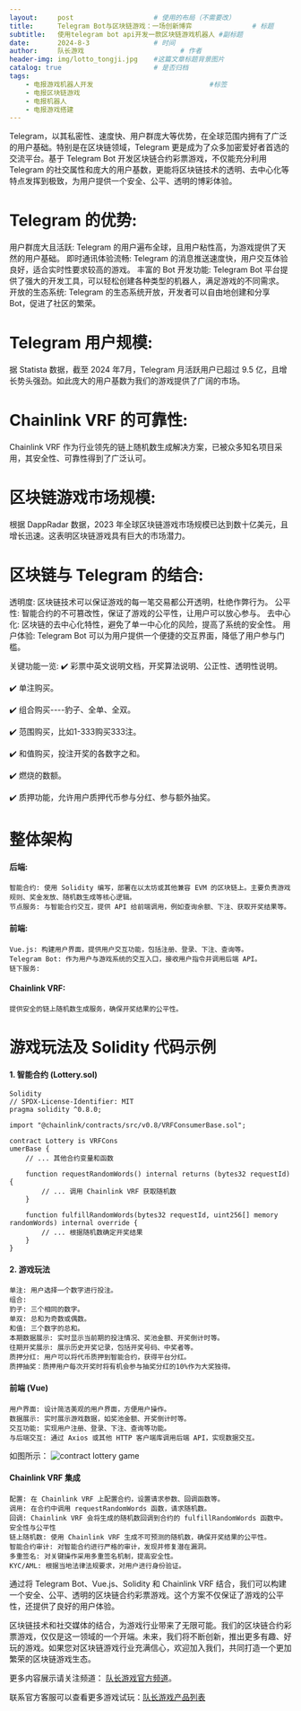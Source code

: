 ```yaml
---
layout:     post   				    # 使用的布局（不需要改）
title:      Telegram Bot与区块链游戏：一场创新博弈				# 标题 
subtitle:   使用telegram bot api开发一款区块链游戏机器人 #副标题
date:       2024-8-3				# 时间
author:     队长游戏 						# 作者
header-img: img/lotto_tongji.jpg 	#这篇文章标题背景图片
catalog: true 						# 是否归档
tags:
    - 电报游戏机器人开发								#标签
    - 电报区块链游戏
    - 电报机器人
    - 电报游戏搭建
---
```

Telegram，以其私密性、速度快、用户群庞大等优势，在全球范围内拥有了广泛的用户基础。特别是在区块链领域，Telegram 更是成为了众多加密爱好者首选的交流平台。基于 Telegram Bot 开发区块链合约彩票游戏，不仅能充分利用 Telegram 的社交属性和庞大的用户基数，更能将区块链技术的透明、去中心化等特点发挥到极致，为用户提供一个安全、公平、透明的博彩体验。
# Telegram 的优势:
用户群庞大且活跃: Telegram 的用户遍布全球，且用户粘性高，为游戏提供了天然的用户基础。
即时通讯体验流畅: Telegram 的消息推送速度快，用户交互体验良好，适合实时性要求较高的游戏。
丰富的 Bot 开发功能: Telegram Bot 平台提供了强大的开发工具，可以轻松创建各种类型的机器人，满足游戏的不同需求。
开放的生态系统: Telegram 的生态系统开放，开发者可以自由地创建和分享 Bot，促进了社区的繁荣。
# Telegram 用户规模: 
据 Statista 数据，截至 2024 年7月，Telegram 月活跃用户已超过 9.5 亿，且增长势头强劲。如此庞大的用户基数为我们的游戏提供了广阔的市场。
# Chainlink VRF 的可靠性: 
Chainlink VRF 作为行业领先的链上随机数生成解决方案，已被众多知名项目采用，其安全性、可靠性得到了广泛认可。
# 区块链游戏市场规模:
 根据 DappRadar 数据，2023 年全球区块链游戏市场规模已达到数十亿美元，且增长迅速。这表明区块链游戏具有巨大的市场潜力。

# 区块链与 Telegram 的结合:
透明度: 区块链技术可以保证游戏的每一笔交易都公开透明，杜绝作弊行为。
公平性: 智能合约的不可篡改性，保证了游戏的公平性，让用户可以放心参与。
去中心化: 区块链的去中心化特性，避免了单一中心化的风险，提高了系统的安全性。
用户体验: Telegram Bot 可以为用户提供一个便捷的交互界面，降低了用户参与门槛。


关键功能一览:
:heavy_check_mark: 彩票中英文说明文档，开奖算法说明、公正性、透明性说明。

:heavy_check_mark: 单注购买。

:heavy_check_mark: 组合购买----豹子、全单、全双。

:heavy_check_mark: 范围购买，比如1-333购买333注。

:heavy_check_mark: 和值购买，投注开奖的各数字之和。

:heavy_check_mark: 燃烧的数额。

:heavy_check_mark: 质押功能，允许用户质押代币参与分红、参与额外抽奖。

# 整体架构
#### 后端:
    智能合约: 使用 Solidity 编写，部署在以太坊或其他兼容 EVM 的区块链上。主要负责游戏规则、奖金发放、随机数生成等核心逻辑。
    节点服务: 与智能合约交互，提供 API 给前端调用，例如查询余额、下注、获取开奖结果等。
#### 前端:
    Vue.js: 构建用户界面，提供用户交互功能，包括注册、登录、下注、查询等。
    Telegram Bot: 作为用户与游戏系统的交互入口，接收用户指令并调用后端 API。
    链下服务:
#### Chainlink VRF: 
    提供安全的链上随机数生成服务，确保开奖结果的公平性。

# 游戏玩法及 Solidity 代码示例
#### 1. 智能合约 (Lottery.sol)
```
Solidity
// SPDX-License-Identifier: MIT
pragma solidity ^0.8.0;

import "@chainlink/contracts/src/v0.8/VRFConsumerBase.sol";

contract Lottery is VRFCons   
umerBase {
    // ... 其他合约变量和函数

    function requestRandomWords() internal returns (bytes32 requestId) {
        // ... 调用 Chainlink VRF 获取随机数
    }

    function fulfillRandomWords(bytes32 requestId, uint256[] memory randomWords) internal override {
        // ... 根据随机数确定开奖结果
    }
}
```

#### 2. 游戏玩法
    单注: 用户选择一个数字进行投注。
    组合:
    豹子: 三个相同的数字。
    单双: 总和为奇数或偶数。
    和值: 三个数字的总和。
    本期数据展示: 实时显示当前期的投注情况、奖池金额、开奖倒计时等。
    往期开奖展示: 展示历史开奖记录，包括开奖号码、中奖者等。
    质押分红: 用户可以将代币质押到智能合约，获得平台分红。
    质押抽奖：质押用户每次开奖时将有机会参与抽奖分红的10%作为大奖独得。
#### 前端 (Vue)
    用户界面: 设计简洁美观的用户界面，方便用户操作。
    数据展示: 实时展示游戏数据，如奖池金额、开奖倒计时等。
    交互功能: 实现用户注册、登录、下注、查询等功能。
    与后端交互: 通过 Axios 或其他 HTTP 客户端库调用后端 API，实现数据交互。
如图所示：
![contract lottery game ](./img/lotto_buy.jpg "智能合约彩票游戏")

#### Chainlink VRF 集成
    配置: 在 Chainlink VRF 上配置合约，设置请求参数、回调函数等。
    调用: 在合约中调用 requestRandomWords 函数，请求随机数。
    回调: Chainlink VRF 会将生成的随机数回调到合约的 fulfillRandomWords 函数中。
    安全性与公平性
    链上随机数: 使用 Chainlink VRF 生成不可预测的随机数，确保开奖结果的公平性。
    智能合约审计: 对智能合约进行严格的审计，发现并修复潜在漏洞。
    多重签名: 对关键操作采用多重签名机制，提高安全性。
    KYC/AML: 根据当地法律法规要求，对用户进行身份验证。

通过将 Telegram Bot、Vue.js、Solidity 和 Chainlink VRF 结合，我们可以构建一个安全、公平、透明的区块链合约彩票游戏。这个方案不仅保证了游戏的公平性，还提供了良好的用户体验。

区块链技术和社交媒体的结合，为游戏行业带来了无限可能。我们的区块链合约彩票游戏，仅仅是这一领域的一个开端。未来，我们将不断创新，推出更多有趣、好玩的游戏。如果您对区块链游戏行业充满信心，欢迎加入我们，共同打造一个更加繁荣的区块链游戏生态。

更多内容展示请关注频道： [队长游戏官方频道](https://t.me/duizhangGame  "加入队长游戏官方频道，紧跟功能更新")。

联系官方客服可以查看更多游戏试玩：[队长游戏产品列表](https://t.me/captainGameBot  "队长游戏产品列表，查看更多产品")
